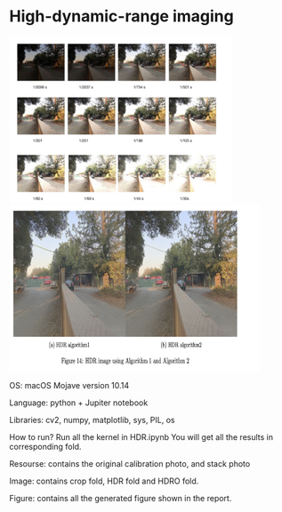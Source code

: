 # High-dynamic-range imaging
<img src="https://github.com/WaitingZhan/HDR/blob/master/Original%20Image.png" width="400" height="300"> <img src="https://github.com/WaitingZhan/HDR/blob/master/HDR%20Image.png" width="450" height="300">

OS: macOS Mojave version 10.14


Language: python + Jupiter notebook


Libraries: cv2, numpy, matplotlib, sys, PIL, os


How to run? 
Run all the kernel in HDR.ipynb 
You will get all the results in corresponding fold.


Resourse: contains the original calibration photo, and stack photo

Image: contains crop fold, HDR fold and HDRO fold.

Figure: contains all the generated figure shown in the report.
